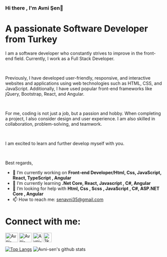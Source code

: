 ### Hi there , I'm Avni Şen👋 


#  A passionate Software Developer from Turkey

<p>I am a software developer who constantly strives to improve in the front-end field. Currently, I work as a Full Stack Developer.</p>
</br>
<p>Previously, I have developed user-friendly, responsive, and interactive websites and applications using web technologies such as HTML, CSS, and JavaScript. Additionally, I have used popular front-end frameworks like jQuery, Bootstrap, React, and Angular.</p>
</br>
<p>For me, coding is not just a job, but a passion and hobby. When completing a project, I also consider design and user experience. I am also skilled in collaboration, problem-solving, and teamwork.</p>
</br>
<p>I am excited to learn and further develop myself with you.</p>
</br>
<p>Best regards,</p>







- 🔭 I’m currently working on <strong>Front-end Developer/Html, Css, JavaScript, React, TypeScript , Angular </strong>
- 🌱 I’m currently learning <strong>.Net Core, React, Javascript , C#, Angular</strong>
- 🤔 I’m looking for help with <strong> Html, Css , Scss , JavaScript , C#, ASP.NET Core , Angular</strong>
- 📫 How to reach me: <a href="mailto:senavni35@gmail.com" rel="_BLANK">senavni35@gmail.com</a>


# Connect with me:

<p align="left" dir="auto">
<a href="https://www.linkedin.com/in/avnisen415b1b18b" rel="nofollow"><img align="center" src="https://raw.githubusercontent.com/rahuldkjain/github-profile-readme-generator/master/src/images/icons/Social/linked-in-alt.svg" alt="Avni-sen" height="30" width="40" style="max-width: 100%;"></a>
<a href="https://www.hackerrank.com/senavni35" rel="nofollow"><img align="center" src="https://raw.githubusercontent.com/rahuldkjain/github-profile-readme-generator/master/src/images/icons/Social/hackerrank.svg" alt="Avni-sen" height="30" width="40" style="max-width: 100%;"></a>
  <a href="https://www.instagram.com/avni.kaan" rel="nofollow"><img align="center" src="https://camo.githubusercontent.com/c5c19c5a327e7adb30fe7f40b2a4e30433355e27dd48fb0393bc589412c25496/68747470733a2f2f75706c6f61642e77696b696d656469612e6f72672f77696b6970656469612f636f6d6d6f6e732f7468756d622f652f65372f496e7374616772616d5f6c6f676f5f323031362e7376672f3132303070782d496e7374616772616d5f6c6f676f5f323031362e7376672e706e67" alt="Avni-sen" height="30" width="30" data-canonical-src="https://upload.wikimedia.org/wikipedia/commons/thumb/e/e7/Instagram_logo_2016.svg/1200px-Instagram_logo_2016.svg.png" style="max-width: 100%;"></a>
  <a href="https://discord.com/channels/@me" rel="nofollow"><img align="center" src="https://camo.githubusercontent.com/d1f2b3bc758a781be6e5c2547178fd15af6f2427dfc0d719d41fe04b7506b996/68747470733a2f2f7365656b6c6f676f2e636f6d2f696d616765732f442f646973636f72642d6c6f676f2d313334453134383635372d7365656b6c6f676f2e636f6d2e706e67" alt="3kGnYm6" height="30" width="26" data-canonical-src="https://seeklogo.com/images/D/discord-logo-134E148657-seeklogo.com.png" style="max-width: 100%;"></a>
</p>

[![Top Langs](https://github-readme-stats.vercel.app/api/top-langs/?username=Avni-sen&layout=compact)](https://github.com/anuraghazra/github-readme-stats)
![Avni-sen's github stats](https://github-readme-stats.vercel.app/api?username=Avni-sen&show_icons=true&theme=radical)

